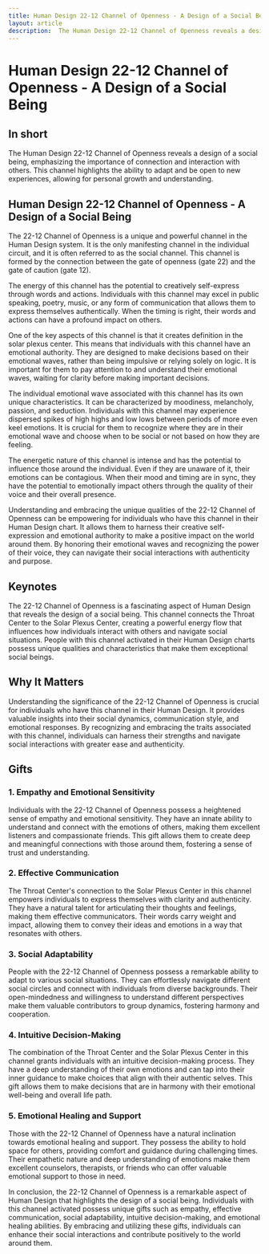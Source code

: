 ```yaml
---
title: Human Design 22-12 Channel of Openness - A Design of a Social Being
layout: article
description:  The Human Design 22-12 Channel of Openness reveals a design of a social being, emphasizing the importance of connection and interaction with others. This channel highlights the ability to adapt and be open to new experiences, allowing for personal growth and understanding.
---
```

# Human Design 22-12 Channel of Openness - A Design of a Social Being
## In short
 The Human Design 22-12 Channel of Openness reveals a design of a social being, emphasizing the importance of connection and interaction with others. This channel highlights the ability to adapt and be open to new experiences, allowing for personal growth and understanding.

## Human Design 22-12 Channel of Openness - A Design of a Social Being
The 22-12 Channel of Openness is a unique and powerful channel in the Human Design system. It is the only manifesting channel in the individual circuit, and it is often referred to as the social channel. This channel is formed by the connection between the gate of openness (gate 22) and the gate of caution (gate 12). 

The energy of this channel has the potential to creatively self-express through words and actions. Individuals with this channel may excel in public speaking, poetry, music, or any form of communication that allows them to express themselves authentically. When the timing is right, their words and actions can have a profound impact on others.

One of the key aspects of this channel is that it creates definition in the solar plexus center. This means that individuals with this channel have an emotional authority. They are designed to make decisions based on their emotional waves, rather than being impulsive or relying solely on logic. It is important for them to pay attention to and understand their emotional waves, waiting for clarity before making important decisions.

The individual emotional wave associated with this channel has its own unique characteristics. It can be characterized by moodiness, melancholy, passion, and seduction. Individuals with this channel may experience dispersed spikes of high highs and low lows between periods of more even keel emotions. It is crucial for them to recognize where they are in their emotional wave and choose when to be social or not based on how they are feeling.

The energetic nature of this channel is intense and has the potential to influence those around the individual. Even if they are unaware of it, their emotions can be contagious. When their mood and timing are in sync, they have the potential to emotionally impact others through the quality of their voice and their overall presence.

Understanding and embracing the unique qualities of the 22-12 Channel of Openness can be empowering for individuals who have this channel in their Human Design chart. It allows them to harness their creative self-expression and emotional authority to make a positive impact on the world around them. By honoring their emotional waves and recognizing the power of their voice, they can navigate their social interactions with authenticity and purpose.
## Keynotes

The 22-12 Channel of Openness is a fascinating aspect of Human Design that reveals the design of a social being. This channel connects the Throat Center to the Solar Plexus Center, creating a powerful energy flow that influences how individuals interact with others and navigate social situations. People with this channel activated in their Human Design charts possess unique qualities and characteristics that make them exceptional social beings.

## Why It Matters

Understanding the significance of the 22-12 Channel of Openness is crucial for individuals who have this channel in their Human Design. It provides valuable insights into their social dynamics, communication style, and emotional responses. By recognizing and embracing the traits associated with this channel, individuals can harness their strengths and navigate social interactions with greater ease and authenticity.

## Gifts

### 1. Empathy and Emotional Sensitivity

Individuals with the 22-12 Channel of Openness possess a heightened sense of empathy and emotional sensitivity. They have an innate ability to understand and connect with the emotions of others, making them excellent listeners and compassionate friends. This gift allows them to create deep and meaningful connections with those around them, fostering a sense of trust and understanding.

### 2. Effective Communication

The Throat Center's connection to the Solar Plexus Center in this channel empowers individuals to express themselves with clarity and authenticity. They have a natural talent for articulating their thoughts and feelings, making them effective communicators. Their words carry weight and impact, allowing them to convey their ideas and emotions in a way that resonates with others.

### 3. Social Adaptability

People with the 22-12 Channel of Openness possess a remarkable ability to adapt to various social situations. They can effortlessly navigate different social circles and connect with individuals from diverse backgrounds. Their open-mindedness and willingness to understand different perspectives make them valuable contributors to group dynamics, fostering harmony and cooperation.

### 4. Intuitive Decision-Making

The combination of the Throat Center and the Solar Plexus Center in this channel grants individuals with an intuitive decision-making process. They have a deep understanding of their own emotions and can tap into their inner guidance to make choices that align with their authentic selves. This gift allows them to make decisions that are in harmony with their emotional well-being and overall life path.

### 5. Emotional Healing and Support

Those with the 22-12 Channel of Openness have a natural inclination towards emotional healing and support. They possess the ability to hold space for others, providing comfort and guidance during challenging times. Their empathetic nature and deep understanding of emotions make them excellent counselors, therapists, or friends who can offer valuable emotional support to those in need.

In conclusion, the 22-12 Channel of Openness is a remarkable aspect of Human Design that highlights the design of a social being. Individuals with this channel activated possess unique gifts such as empathy, effective communication, social adaptability, intuitive decision-making, and emotional healing abilities. By embracing and utilizing these gifts, individuals can enhance their social interactions and contribute positively to the world around them.
